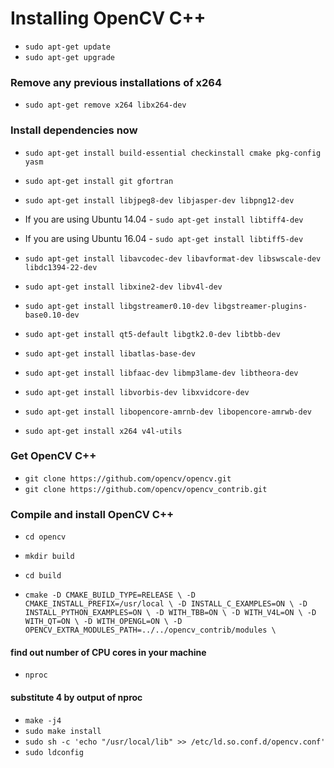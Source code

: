 # Installing OpenCV C++
- `sudo apt-get update`
- `sudo apt-get upgrade`

### Remove any previous installations of x264
- `sudo apt-get remove x264 libx264-dev`

### Install dependencies now
- `sudo apt-get install build-essential checkinstall cmake pkg-config yasm`
- `sudo apt-get install git gfortran`
- `sudo apt-get install libjpeg8-dev libjasper-dev libpng12-dev`
- If you are using Ubuntu 14.04 - `sudo apt-get install libtiff4-dev`
- If you are using Ubuntu 16.04 - `sudo apt-get install libtiff5-dev`

- `sudo apt-get install libavcodec-dev libavformat-dev libswscale-dev libdc1394-22-dev`
- `sudo apt-get install libxine2-dev libv4l-dev`
- `sudo apt-get install libgstreamer0.10-dev libgstreamer-plugins-base0.10-dev`
- `sudo apt-get install qt5-default libgtk2.0-dev libtbb-dev`
- `sudo apt-get install libatlas-base-dev`
- `sudo apt-get install libfaac-dev libmp3lame-dev libtheora-dev`
- `sudo apt-get install libvorbis-dev libxvidcore-dev`
- `sudo apt-get install libopencore-amrnb-dev libopencore-amrwb-dev`
- `sudo apt-get install x264 v4l-utils`

### Get OpenCV C++
- `git clone https://github.com/opencv/opencv.git`
- `git clone https://github.com/opencv/opencv_contrib.git`

### Compile and install OpenCV C++
- `cd opencv`
- `mkdir build`
- `cd build`

- `cmake -D CMAKE_BUILD_TYPE=RELEASE \
      -D CMAKE_INSTALL_PREFIX=/usr/local \
      -D INSTALL_C_EXAMPLES=ON \
      -D INSTALL_PYTHON_EXAMPLES=ON \
      -D WITH_TBB=ON \
      -D WITH_V4L=ON \
      -D WITH_QT=ON \
      -D WITH_OPENGL=ON \
      -D OPENCV_EXTRA_MODULES_PATH=../../opencv_contrib/modules \`

#### find out number of CPU cores in your machine
- `nproc`
#### substitute 4 by output of nproc
- `make -j4`
- `sudo make install`
- `sudo sh -c 'echo "/usr/local/lib" >> /etc/ld.so.conf.d/opencv.conf'`
- `sudo ldconfig`
